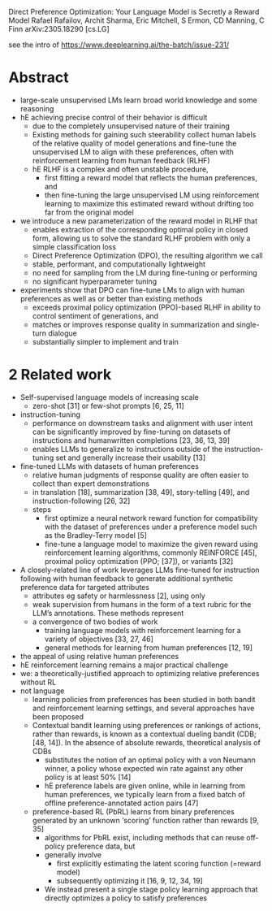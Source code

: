 Direct Preference Optimization: Your Language Model is Secretly a Reward Model
Rafael Rafailov, Archit Sharma, Eric Mitchell, S Ermon, CD Manning, C Finn
arXiv:2305.18290 [cs.LG]

see the intro of https://www.deeplearning.ai/the-batch/issue-231/

# Abstract

* large-scale unsupervised LMs learn broad world knowledge and some reasoning
* hE achieving precise control of their behavior is difficult
  * due to the completely unsupervised nature of their training
  * Existing methods for gaining such steerability
    collect human labels of the relative quality of model generations and
    fine-tune the unsupervised LM to align with these preferences, often with
    reinforcement learning from human feedback (RLHF)
  * hE RLHF is a complex and often unstable procedure,
    * first fitting a reward model that reflects the human preferences, and
    * then fine-tuning the large unsupervised LM using reinforcement learning
      to maximize this estimated reward
      without drifting too far from the original model
* we introduce a new parameterization of the reward model in RLHF that
  * enables extraction of the corresponding optimal policy in closed form,
    allowing us to solve the standard RLHF problem
    with only a simple classification loss
  * Direct Preference Optimization (DPO), the resulting algorithm we call
  * stable, performant, and computationally lightweight
  * no need for sampling from the LM during fine-tuning or performing
  * no significant hyperparameter tuning
* experiments show that DPO can fine-tune LMs to align with human preferences
  as well as or better than existing methods
  * exceeds proximal policy optimization (PPO)-based RLHF in ability to
    control sentiment of generations, and
  * matches or improves response quality
    in summarization and single-turn dialogue
  * substantially simpler to implement and train

# 2 Related work

* Self-supervised language models of increasing scale
  * zero-shot [31] or few-shot prompts [6, 25, 11]
* instruction-tuning
  * performance on downstream tasks and alignment with user intent can be
    significantly improved by fine-tuning on datasets of instructions and
    humanwritten completions [23, 36, 13, 39]
  * enables LLMs to generalize to instructions outside of the
    instruction-tuning set and generally increase their usability [13]
* fine-tuned LLMs with datasets of human preferences
  * relative human judgments of response quality are often easier to collect
    than expert demonstrations
  * in translation [18], summarization [38, 49], story-telling [49], and
    instruction-following [26, 32]
  * steps
    * first optimize a neural network reward function for compatibility with the
      dataset of preferences under
      a preference model such as the Bradley-Terry model [5]
    * fine-tune a language model to maximize the given reward using
      reinforcement learning algorithms, commonly REINFORCE [45],
      proximal policy optimization (PPO; [37]), or variants [32]
* A closely-related line of work leverages
  LLMs fine-tuned for instruction following with human feedback to generate
  additional synthetic preference data for targeted attributes
  * attributes eg safety or harmlessness [2], using only
  * weak supervision from humans in the form of a text rubric for the LLM’s
    annotations. These methods represent
  * a convergence of two bodies of work
    * training language models with reinforcement learning
      for a variety of objectives [33, 27, 46]
    * general methods for learning from human preferences [12, 19]
* the appeal of using relative human preferences
* hE reinforcement learning remains a major practical challenge
* we: a theoretically-justified approach to optimizing relative preferences
  without RL
* not language
  * learning policies from preferences has been studied in both bandit and
    reinforcement learning settings, and several approaches have been proposed
  * Contextual bandit learning using preferences or rankings of actions, rather
    than rewards, is known as a contextual dueling bandit (CDB; [48, 14]). In
    the absence of absolute rewards, theoretical analysis of CDBs
    * substitutes the notion of an optimal policy with a von Neumann winner, a
      policy whose expected win rate against any other policy is at least 50%
      [14]
    * hE preference labels are given online, while
      in learning from human preferences, we typically learn from
      a fixed batch of offline preference-annotated action pairs [47]
  * preference-based RL (PbRL) learns from binary preferences generated by an
    unknown ‘scoring’ function rather than rewards [9, 35]
    * algorithms for PbRL exist, including methods that can reuse off-policy
      preference data, but
    * generally involve
      * first explicitly estimating the latent scoring function (=reward model)
      * subsequently optimizing it [16, 9, 12, 34, 19]
    * We instead present a single stage policy learning approach that
      directly optimizes a policy to satisfy preferences
